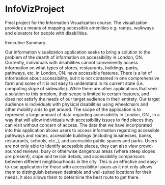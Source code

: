 # InfoVizProject

Final project for the Information Visualization course. The visualization provides a means of mapping accessible amenities e.g. ramps, walkways and elevators for people with disabilities.

Executive Summary: 

Our information visualization application seeks to bring a solution to the problem of the dearth of information on accessibility in London, ON. Currently, individuals with disabilities cannot conveniently access information on what types of stores, restaurants, buildings, parks, pathways, etc. in London, ON. have accessible features. There is a lot of information about accessibility, but it is not contained in one comprehensive form and some of it is not easy to understand in its current state (i.e. computing slope of sidewalks). While there are other applications that seek a solution to this problem, their scope is limited to certain features, and does not satisfy the needs of our target audience in their entirety. Our target audience is individuals with physical disabilities using wheelchairs and other mobility aids to get around. The scope of the application is to represent a large amount of data regarding accessibility in London, ON., in a way that will allow individuals with accessibility issues to find places they can visit without concern of access. The data that we have incorporated into this application allows users to access information regarding accessible pathways and routes, accessible buildings (including businesses, banks, restaurants, schools, etc.,), and accessible public spaces and parks. Users are not only able to identify accessible places, they can also view crowd-sourced reviews, busy or otherwise dangerous areas (where steep slopes are present), slope and terrain details, and accessibility comparisons between different neighbourhoods in the city. This is an effective and easy-to-use application for those with accessibility issues as it not only allows them to distinguish between desirable and well-suited locations for their needs, it also allows them to determine the best route to get there. 

